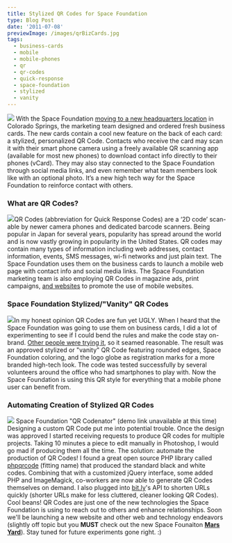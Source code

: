 ```yaml
---
title: Stylized QR Codes for Space Foundation
type: Blog Post
date: '2011-07-08'
previewImage: /images/qrBizCards.jpg
tags:
  - business-cards
  - mobile
  - mobile-phones
  - qr
  - qr-codes
  - quick-response
  - space-foundation
  - stylized
  - vanity
---
```

![](/images/mobile-business-card-qr-code.jpg) With the Space Foundation [moving to a new headquarters location](http://www.spacefoundation.org/news/story.php?id=1144) in Colorado Springs, the marketing team designed and ordered fresh business cards. The new cards contain a cool new feature on the back of each card: a stylized, personalized QR Code. Contacts who receive the card may scan it with their smart phone camera using a freely available QR scanning app (available for most new phones) to download contact info directly to their phones (vCard). They may also stay connected to the Space Foundation through social media links, and even remember what team members look like with an optional photo. It’s a new high tech way for the Space Foundation to reinforce contact with others.

### What are QR Codes?

![](/sites/default/files/blog/blog/wp-content/uploads/2011/07/christopher-stevens-qr.gif)QR Codes (abbreviation for Quick Response Codes) are a ‘2D code’ scan-able by newer camera phones and dedicated barcode scanners. Being popular in Japan for several years, popularity has spread around the world and is now vastly growing in popularity in the United States. QR codes may contain many types of information including web addresses, contact information, events, SMS messages, wi-fi networks and just plain text. The Space Foundation uses them on the business cards to launch a mobile web page with contact info and social media links. The Space Foundation marketing team is also employing QR Codes in magazine ads, print campaigns, [and websites](http://2011.nationalspacesymposium.org/mobile-features) to promote the use of mobile websites.

### Space Foundation Stylized/"Vanity" QR Codes

![](/sites/default/files/blog/blog/wp-content/uploads/2011/07/christopher-stevens-qr-sf.gif)In my honest opinion QR Codes are fun yet UGLY. When I heard that the Space Foundation was going to use them on business cards, I did a lot of experimenting to see if I could bend the rules and make the code stay on-brand. [Other people were trying it](http://www.beqrious.com/show/custom-qr-code-design), so it seamed reasonable. The result was an approved stylized or "vanity" QR Code featuring rounded edges, Space Foundation coloring, and the logo globe as registration marks for a more branded high-tech look. The code was tested successfully by several volunteers around the office who had smartphones to play with. Now the Space Foundation is using this QR style for everything that a mobile phone user can benefit from.

### Automating Creation of Stylized QR Codes

![](/sites/default/files/blog/blog/wp-content/uploads/2011/07/sf-qr-generator.gif) Space Foundation "QR Codenator" (demo link unavailable at this time) Designing a custom QR Code put me into potential trouble. Once the design was approved I started receiving requests to produce QR codes for multiple projects. Taking 10 minutes a piece to edit manually in Photoshop, I would go mad if producing them all the time. The solution: automate the production of QR Codes! I found a great open source PHP library called [phpqrcode](http://phpqrcode.sourceforge.net/) (fitting name) that produced the standard black and white codes. Combining that with a customized jQuery interface, some added PHP and ImageMagick, co-workers are now able to generate QR Codes themselves on demand. I also plugged into [bit.ly](https://bitly.com)'s API to shorten URLs quickly (shorter URLs make for less cluttered, cleaner looking QR Codes). Cool beans! QR Codes are just one of the new technologies the Space Foundation is using to reach out to others and enhance relationships. Soon we'll be launching a new website and other web and technology endeavors (slightly off topic but you **MUST** check out the new Space Founaiton **[Mars Yard](http://www.youtube.com/user/SpaceFoundation#p/a/u/0/9DqmZ9hK6uY)**). Stay tuned for future experiments gone right. :)
